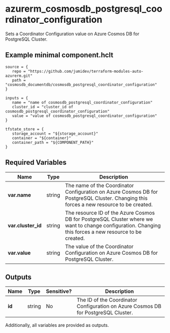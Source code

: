 # azurerm_cosmosdb_postgresql_coordinator_configuration

Sets a Coordinator Configuration value on Azure Cosmos DB for PostgreSQL Cluster.

## Example minimal component.hclt

```hcl
source = {
   repo = "https://github.com/jumidev/terraform-modules-auto-azurerm.git" 
   path = "cosmosdb_documentdb/cosmosdb_postgresql_coordinator_configuration" 
}

inputs = {
   name = "name of cosmosdb_postgresql_coordinator_configuration" 
   cluster_id = "cluster_id of cosmosdb_postgresql_coordinator_configuration" 
   value = "value of cosmosdb_postgresql_coordinator_configuration" 
}

tfstate_store = {
   storage_account = "${storage_account}" 
   container = "${container}" 
   container_path = "${COMPONENT_PATH}" 
}

```

## Required Variables

| Name | Type |  Description |
| ---- | --------- |  ----------- |
| **var.name** | string |  The name of the Coordinator Configuration on Azure Cosmos DB for PostgreSQL Cluster. Changing this forces a new resource to be created. | 
| **var.cluster_id** | string |  The resource ID of the Azure Cosmos DB for PostgreSQL Cluster where we want to change configuration. Changing this forces a new resource to be created. | 
| **var.value** | string |  The value of the Coordinator Configuration on Azure Cosmos DB for PostgreSQL Cluster. | 



## Outputs

| Name | Type | Sensitive? | Description |
| ---- | ---- | --------- | --------- |
| **id** | string | No  | The ID of the Coordinator Configuration on Azure Cosmos DB for PostgreSQL Cluster. | 

Additionally, all variables are provided as outputs.
